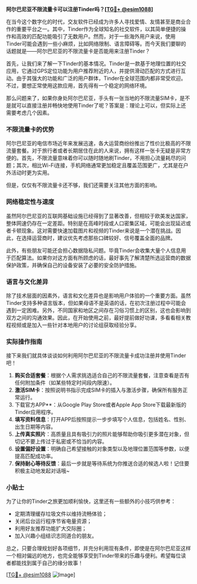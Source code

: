 **阿尔巴尼亚不限流量卡可以注册Tinder吗？[[TG💪+ @esim1088](https://t.me/s/esim1088)]**

在当今这个数字化的时代，交友软件已经成为许多人寻找爱情、友情甚至是商业合作的重要平台之一。其中，Tinder作为全球知名的社交软件，以其简单便捷的操作和高效的匹配功能吸引了无数用户。然而，对于一些海外用户来说，使用Tinder可能会遇到一些小麻烦，比如网络限制、语言障碍等。而今天我们要聊的话题就是——阿尔巴尼亚的不限流量卡是否能用来注册Tinder？

首先，让我们来了解一下Tinder的基本情况。Tinder是一款基于地理位置的社交应用，它通过GPS定位功能为用户推荐附近的人，并提供滑动匹配的方式进行互动。由于其强大的功能和广泛的用户群体，Tinder在全球范围内都非常受欢迎。不过，要想正常使用这款应用，首先得有一个稳定的网络环境。

那么问题来了，如果你身处阿尔巴尼亚，手头有一张当地的不限流量SIM卡，是不是就可以直接注册并畅快地使用Tinder了呢？答案是：理论上可以，但实际上还需要考虑几个因素。

### 不限流量卡的优势

阿尔巴尼亚的电信市场近年来发展迅速，各大运营商纷纷推出了性价比极高的不限流量套餐。对于旅行者或者长期居住在此的人来说，拥有这样一张卡无疑是非常方便的。首先，不限流量意味着你可以随时随地刷Tinder，不用担心流量耗尽的问题；其次，相比Wi-Fi连接，手机网络通常更加稳定且覆盖范围更广，尤其是在户外活动时更为实用。

但是，仅仅有不限流量卡还不够，我们还需要关注其他方面的影响。

### 网络稳定性与速度

虽然阿尔巴尼亚的互联网基础设施已经得到了显著改善，但相较于欧美发达国家，整体网速仍存在一定差距。特别是在高峰时段或人口密集区域，可能会出现延迟或者卡顿现象。这对需要快速加载图片和视频的Tinder来说是一个潜在挑战。因此，在选择运营商时，建议优先考虑那些口碑较好、信号覆盖全面的品牌。

此外，有些朋友可能还会担心数据隐私问题。毕竟Tinder会收集大量个人信息用于匹配算法。如果你对这方面有所顾虑的话，最好事先了解清楚所选运营商的数据保护政策，并确保自己的设备安装了必要的安全防护措施。

### 语言与文化差异

除了技术层面的因素外，语言和文化差异也是影响用户体验的一个重要方面。虽然Tinder支持多种语言版本，但如果母语不是英语的话，在初次注册过程中可能会遇到一定困难。另外，不同国家和地区之间存在习俗习惯上的区别，这也会影响到双方之间的沟通效果。因此，在开始使用之前，最好提前做好功课，多看看相关教程视频或是加入一些针对本地用户的讨论组获取经验分享。

### 实际操作指南

接下来我们就具体谈谈如何利用阿尔巴尼亚的不限流量卡成功注册并使用Tinder吧！

1. **购买合适套餐**：根据个人需求挑选适合自己的不限流量套餐，注意查看是否有任何附加条件（如某些特定时间段内限速）。
2. **激活SIM卡**：按照说明书指示完成SIM卡的插入与激活步骤，确保所有服务正常运行。
3. 下载官方APP**：从Google Play Store或者Apple App Store下载最新版的Tinder应用程序。
4. **填写资料信息**：打开APP后按照提示一步步填写个人信息，包括姓名、性别、出生日期等内容。
5. **上传真实照片**：高质量且具有吸引力的照片能够帮助你吸引更多潜在对象，但切记不要上传过于私密或不恰当的内容。
6. **设置偏好设置**：明确自己希望接触的对象类型以及地理位置范围等参数，以便提高匹配成功率。
7. **保持耐心等待反馈**：最后一步就是等待系统为你推送合适的候选人啦！记住要积极主动地发起对话哦~

### 小贴士

为了让你的Tinder之旅更加顺利愉快，这里还有一些额外的小技巧供参考：
- 定期清理缓存垃圾文件以维持流畅体验；
- 关闭后台运行程序节省电量资源；
- 利用好友推荐功能扩大交际圈；
- 加入兴趣小组结识志同道合的朋友。

总之，只要合理规划好各项细节，并充分利用现有条件，即使是在阿尔巴尼亚这样一个相对偏远的地方，也完全能够享受到Tinder带来的乐趣与便利。希望每位读者都能找到属于自己的缘分故事！

[[TG💪+ @esim1088](https://t.me/s/esim1088) ![Image](https://i.postimg.cc/4NQfJmqS/Snipaste-2025-05-13-00-14-12.png)]